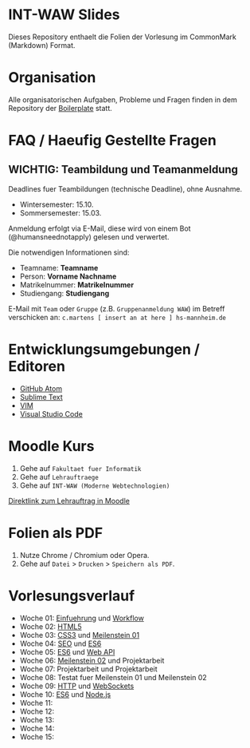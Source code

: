 
# INT-WAW Slides

Dieses Repository enthaelt die Folien der Vorlesung
im CommonMark (Markdown) Format.

# Organisation

Alle organisatorischen Aufgaben, Probleme und Fragen
finden in dem Repository der [Boilerplate](https://github.com/INT-WAW/Boilerplate/issues)
statt.

# FAQ / Haeufig Gestellte Fragen

## WICHTIG: Teambildung und Teamanmeldung

Deadlines fuer Teambildungen (technische Deadline), ohne Ausnahme.

- Wintersemester: 15.10.
- Sommersemester: 15.03.

Anmeldung erfolgt via E-Mail, diese wird von einem
Bot (@humansneednotapply) gelesen und verwertet.

Die notwendigen Informationen sind:

- Teamname: **Teamname**
- Person: **Vorname Nachname**
- Matrikelnummer: **Matrikelnummer**
- Studiengang: **Studiengang**

E-Mail mit `Team` oder `Gruppe` (z.B. `Gruppenanmeldung WAW`) im
Betreff verschicken an: `c.martens [ insert an at here ] hs-mannheim.de`


# Entwicklungsumgebungen / Editoren

- [GitHub Atom](https://atom.io)
- [Sublime Text](https://sublimetext.com)
- [VIM](http://www.vim.org)
- [Visual Studio Code](https://code.visualstudio.com)

# Moodle Kurs

1. Gehe auf `Fakultaet fuer Informatik`
2. Gehe auf `Lehrauftraege`
3. Gehe auf `INT-WAW (Moderne Webtechnologien)`

[Direktlink zum Lehrauftrag in Moodle](http://moodle.hs-mannheim.de/enrol/index.php?id=1890)

# Folien als PDF

1. Nutze Chrome / Chromium oder Opera.
2. Gehe auf `Datei` > `Drucken` > `Speichern als PDF`.

# Vorlesungsverlauf

- Woche 01: [Einfuehrung](./00-Einfuehrung.md) und [Workflow](./01-Workflow.md)
- Woche 02: [HTML5](./02-HTML5.md)
- Woche 03: [CSS3](./03-CSS3.md) und [Meilenstein 01](./03-Meilenstein-01.md)
- Woche 04: [SEO](./04-SEO.md) und [ES6](./04-ES6.md)
- Woche 05: [ES6](./05-ES6.md) und [Web API](./05-Web-API.md)
- Woche 06: [Meilenstein 02](06-Meilenstein-02.md) und Projektarbeit
- Woche 07: Projektarbeit und Projektarbeit
- Woche 08: Testat fuer Meilenstein 01 und Meilenstein 02
- Woche 09: [HTTP](./09-HTTP.md) und [WebSockets](./09-WebSockets.md)
- Woche 10: [ES6](./10-ES6.md) und [Node.js](./10-NodeJS.md)
- Woche 11:
- Woche 12:
- Woche 13:
- Woche 14:
- Woche 15:

